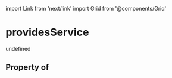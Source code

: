 import Link from 'next/link'
import Grid from '@components/Grid'

# providesService

undefined

## Property of



